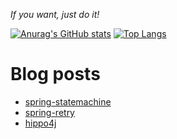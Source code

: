 *If you want, just do it!*

[![Anurag's GitHub stats](https://github-readme-stats.vercel.app/api?username=tiandankanfeng&theme=tokyonight&count_private=true&show_icons=true&repo=github-readme-stats)](https://github.com/anuraghazra/github-readme-stats)
[![Top Langs](https://github-readme-stats.vercel.app/api/top-langs/?username=tiandankanfeng&theme=tokyonight&count_private=true&show_icons=true)](https://github.com/anuraghazra/github-readme-stats)

# Blog posts
<!-- BLOG-POST-LIST:START -->
- [spring-statemachine](https://liangye-xo.xyz/?p=750)
- [spring-retry](https://liangye-xo.xyz/?p=747)
- [hippo4j](https://liangye-xo.xyz/?p=743)
<!-- BLOG-POST-LIST:END -->
